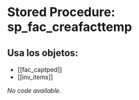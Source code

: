 # Stored Procedure: sp_fac_creafacttemp

## Usa los objetos:
- [[fac_captped]]
- [[inv_items]]

*No code available.*
